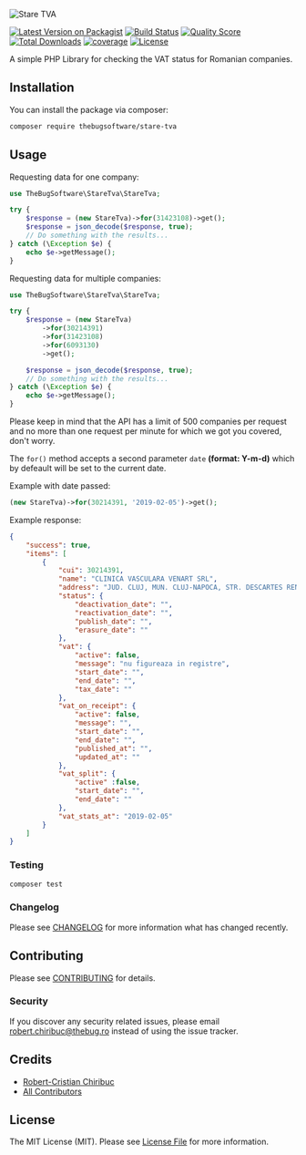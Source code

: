 ![Stare TVA](https://banners.beyondco.de/Stare%20TVA.png?theme=dark&packageName=thebugsoftware%2Fstare-tva&pattern=circuitBoard&style=style_1&description=A+simple+PHP+Library+for+checking+the+VAT+status+for+Romanian+companies.&md=1&fontSize=100px&images=code)

[![Latest Version on Packagist](https://img.shields.io/packagist/v/thebugsoftware/stare-tva.svg?style=flat-square)](https://packagist.org/packages/thebugsoftware/stare-tva)
[![Build Status](https://img.shields.io/travis/thebugsoftware/stare-tva/master.svg?style=flat-square)](https://travis-ci.org/thebugsoftware/stare-tva)
[![Quality Score](https://img.shields.io/scrutinizer/g/thebugsoftware/stare-tva.svg?style=flat-square)](https://scrutinizer-ci.com/g/thebugsoftware/stare-tva)
[![Total Downloads](https://img.shields.io/packagist/dt/thebugsoftware/stare-tva.svg?style=flat-square)](https://packagist.org/packages/thebugsoftware/stare-tva)
[![coverage](https://codecov.io/gh/thebugsoftware/stare-tva/branch/master/graph/badge.svg?style=flat-square)](https://codecov.io/gh/thebugsoftware/stare-tva)
[![License](https://img.shields.io/packagist/l/thebugsoftware/stare-tva.svg?style=flat-square)](https://github.com/thebugsoftware/stare-tva/blob/master/LICENSE.md)

A simple PHP Library for checking the VAT status for Romanian companies.

## Installation

You can install the package via composer:

```bash
composer require thebugsoftware/stare-tva
```

## Usage

Requesting data for one company:
``` php
use TheBugSoftware\StareTva\StareTva;

try {
    $response = (new StareTva)->for(31423108)->get();
    $response = json_decode($response, true);
    // Do something with the results...
} catch (\Exception $e) {
    echo $e->getMessage();
}
```

Requesting data for multiple companies:
``` php
use TheBugSoftware\StareTva\StareTva;

try {
    $response = (new StareTva)
        ->for(30214391)
        ->for(31423108)
        ->for(6093130)
        ->get();

    $response = json_decode($response, true);
    // Do something with the results...
} catch (\Exception $e) {
    echo $e->getMessage();
}
```

Please keep in mind that the API has a limit of 500 companies per request and no more than one request per minute for which we got you covered, don't worry.

The `for()` method accepts a second parameter `date` **(format: Y-m-d)** which by defeault will be set to the current date.

Example with date passed:
``` php
(new StareTva)->for(30214391, '2019-02-05')->get();
```

Example response:
``` json
{
    "success": true,
    "items": [
        {
            "cui": 30214391,
            "name": "CLINICA VASCULARA VENART SRL",
            "address": "JUD. CLUJ, MUN. CLUJ-NAPOCA, STR. DESCARTES RENÉ, NR.27",
            "status": {
                "deactivation_date": "",
                "reactivation_date": "",
                "publish_date": "",
                "erasure_date": ""
            },
            "vat": {
                "active": false,
                "message": "nu figureaza in registre",
                "start_date": "",
                "end_date": "",
                "tax_date": ""
            },
            "vat_on_receipt": {
                "active": false,
                "message": "",
                "start_date": "",
                "end_date": "",
                "published_at": "",
                "updated_at": ""
            },
            "vat_split": {
                "active" :false,
                "start_date": "",
                "end_date": ""
            },
            "vat_stats_at": "2019-02-05"
        }
    ]
}
```

### Testing

``` bash
composer test
```

### Changelog

Please see [CHANGELOG](CHANGELOG.md) for more information what has changed recently.

## Contributing

Please see [CONTRIBUTING](CONTRIBUTING.md) for details.

### Security

If you discover any security related issues, please email robert.chiribuc@thebug.ro instead of using the issue tracker.

## Credits

- [Robert-Cristian Chiribuc](https://github.com/chiribuc)
- [All Contributors](../../contributors)

## License

The MIT License (MIT). Please see [License File](LICENSE.md) for more information.

